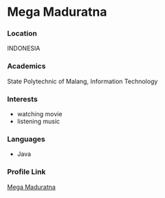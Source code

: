# Mega Maduratna

### Location

INDONESIA

### Academics

State Polytechnic of Malang, Information Technology

### Interests

- watching movie
- listening music


### Languages

- Java

### Profile Link

[Mega Maduratna](https://github.com/MegaMaduratna128)
